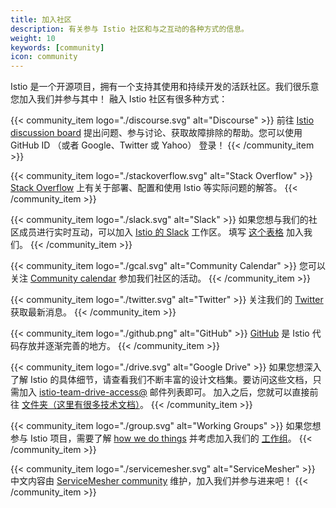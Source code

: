 ```yaml
---
title: 加入社区
description: 有关参与 Istio 社区和与之互动的各种方式的信息。
weight: 10
keywords: [community]
icon: community
---
```

Istio 是一个开源项目，拥有一个支持其使用和持续开发的活跃社区。我们很乐意您加入我们并参与其中！
融入 Istio 社区有很多种方式：

{{< community_item logo="./discourse.svg" alt="Discourse" >}}
前往 [Istio discussion board](https://discuss.istio.io) 提出问题、参与讨论、获取故障排除的帮助。您可以使用 GitHub ID （或者 Google、Twitter 或 Yahoo） 登录！
{{< /community_item >}}

{{< community_item logo="./stackoverflow.svg" alt="Stack Overflow" >}}
[Stack Overflow](https://stackoverflow.com/questions/tagged/istio) 上有关于部署、配置和使用 Istio 等实际问题的解答。
{{< /community_item >}}

{{< community_item logo="./slack.svg" alt="Slack" >}}
如果您想与我们的社区成员进行实时互动，可以加入
[Istio 的 Slack](https://istio.slack.com) 工作区。
填写 [这个表格](https://docs.google.com/forms/d/e/1FAIpQLSfdsupDfOWBtNVvVvXED6ULxtR4UIsYGCH_cQcRr0VcG1ZqQQ/viewform)
加入我们。
{{< /community_item >}}

{{< community_item logo="./gcal.svg" alt="Community Calendar" >}}
您可以关注 [Community calendar](https://calendar.google.com/calendar/embed?src=i10ogf58krfbrsjai5qi16g4do%40group.calendar.google.com&ctz=America%2FLos_Angeles) 参加我们社区的活动。
{{< /community_item >}}

{{< community_item logo="./twitter.svg" alt="Twitter" >}}
关注我们的 [Twitter](https://twitter.com/IstioMesh) 获取最新消息。
{{< /community_item >}}

{{< community_item logo="./github.png" alt="GitHub" >}}
[GitHub](https://github.com/istio/community) 是 Istio 代码存放并逐渐完善的地方。
{{< /community_item >}}

{{< community_item logo="./drive.svg" alt="Google Drive" >}}
如果您想深入了解 Istio 的具体细节，请查看我们不断丰富的设计文档集。要访问这些文档，只需加入
[istio-team-drive-access@](https://groups.google.com/forum/#!forum/istio-team-drive-access) 邮件列表即可。
加入之后，您就可以直接前往
[文件夹（这里有很多技术文档）](https://drive.google.com/corp/drive/u/0/folders/0AIS5p3eW9BCtUk9PVA)。
{{< /community_item >}}

{{< community_item logo="./group.svg" alt="Working Groups" >}}
如果您想参与 Istio 项目，需要了解 [how we do things](https://github.com/istio/community/blob/master/README.md) 并考虑加入我们的
[工作组](https://github.com/istio/community/blob/master/WORKING-GROUPS.md)。
{{< /community_item >}}

{{< community_item logo="./servicemesher.svg" alt="ServiceMesher" >}}
中文内容由
[ServiceMesher community](https://www.servicemesher.com) 维护，加入我们并参与进来吧！
{{< /community_item >}}
